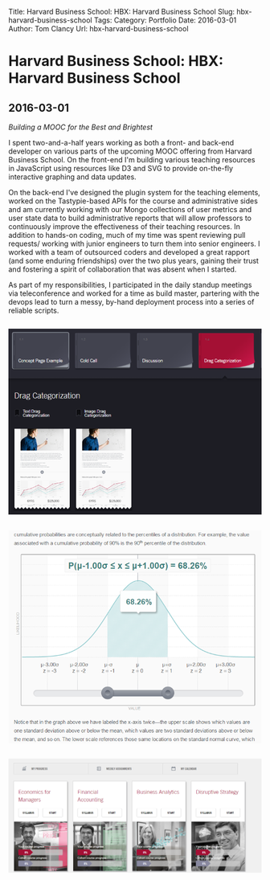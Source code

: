 Title: Harvard Business School: HBX: Harvard Business School
Slug: hbx-harvard-business-school
Tags: 
Category: Portfolio
Date: 2016-03-01
Author: Tom Clancy
Url: hbx-harvard-business-school

# Harvard Business School: HBX: Harvard Business School

## 2016-03-01

_Building a MOOC for the Best and Brightest_

<p>I spent two-and-a-half years working as both a front- and back-end developer on various parts of the upcoming MOOC offering from Harvard Business School. On the front-end I'm building various teaching resources in JavaScript using resources like D3 and SVG to provide on-the-fly interactive graphing and data updates.</p>
<p>On the back-end I've designed the plugin system for the teaching elements, worked on the Tastypie-based APIs for the course and administrative sides and am currently working with our Mongo collections of user metrics and user state data to build administrative reports that will allow professors to continuously improve the effectiveness of their teaching resources. In addition to hands-on coding, much of my time was spent reviewing pull requests/ working with junior engineers to turn them into senior engineers. I worked with a team of outsourced coders and developed a great rapport (and some enduring friendships) over the two plus years, gaining their trust and fostering a spirit of collaboration that was absent when I started.</p>
<p>As part of my responsibilities, I participated in the daily standup meetings via teleconference and worked for a time as build master, partering with the devops lead to turn a messy, by-hand deployment process into a series of reliable scripts.</p><img src="images/portfolio/hbx1.png" alt="Syllabus " style="margin: 1em 0" />
<img src="images/portfolio/hbx2.png" alt="Teaching Element Still my favorite thing I built" style="margin: 1em 0" />
<img src="images/portfolio/hbx3.png" alt="Student Overview " style="margin: 1em 0" />

